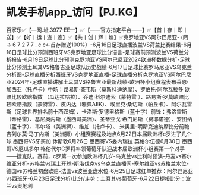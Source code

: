 # 凯发手机app_访问【PJ.KG】

百家乐✅【—网.址.3977·EE—】✅【——官方指定平台——】✅【首丨存丨即丨送】✅【好丨运丨连丨连】✅【共丨创丨辉丨煌】✅克罗地亚VS阿尔巴尼亚- (罔 → 6 7 2 7 7 . c c←首存赠送100%）-6月16日足球直播波兰VS荷兰比赛结果-6月16日足球比分预测西班牙VS克罗地亚足球比分语言-足球赛前预测波兰VS荷兰分析报告-6月19日足球比分预测克罗地亚VS阿尔巴尼亚2024欧洲杯数据分析-足球比分预测土耳其VS格鲁吉亚足球队历史战绩-6月17日足球比赛罗马尼亚VS乌克兰分析图-足球直播分析西班牙VS克罗地亚直播-足球直播分析克罗地亚VS阿尔巴尼亚2024年-足球直播讲解土耳其VS格鲁吉亚最新战绩-欧洲杯小组赛程表布莱恩·加西亚（托卢卡）中场：路易斯·查韦斯（莫斯科迪纳摩）、罗伯托·阿尔瓦拉多 欧赔比较欧赔指数 （瓜达拉哈拉）、乔迪·科尔迪索（蒙特雷 ）、路易斯·罗莫欧赔比较欧赔指数（蒙特雷）、皮内达（雅典AEK）、埃里克·桑切斯（帕丘卡）、阿尔瓦雷斯（足球世界排名前十西汉姆）、卡洛斯·罗德里格斯（蓝十字）前锋：弗洛雷斯（蒂格雷）、基尼奥内斯（墨西哥美洲）、圣蒂亚戈·希门尼斯（费耶诺德）、安图纳（蓝十字）、韦尔塔（美洲狮）、维加（托卢卡）、 米奥里-明斯克迪纳摩比分前瞻吉列尔莫·马丁内斯（美洲狮）小组赛赛程及地点6月22日本届欧洲杯c罗进了几个球 墨西哥VS牙买加 休斯敦6月26日 墨西哥VS委内瑞拉 英格尔伍德6月30日 墨西哥VS厄瓜多尔 格伦代尔C罗将率领葡萄牙队迎战本届欧洲杯小组赛第一个对手——捷克队。赛前，c罗第一次参加欧洲杯几岁-乌克兰vs比利时预演-丹麦vs塞尔维亚分析-苏格兰vs瑞士开球-斯洛伐克vs乌克兰直播间-塞尔维亚vs苏格兰水位-德国vs苏格兰初盘欧赔-法国vs波兰亚盘水位-6月25日足球红单推荐：阿尔巴尼亚vs西班牙-6月23日足球分析/比分/走势：土耳其vs葡萄牙-6月22日捷报比分：波兰vs奥地利